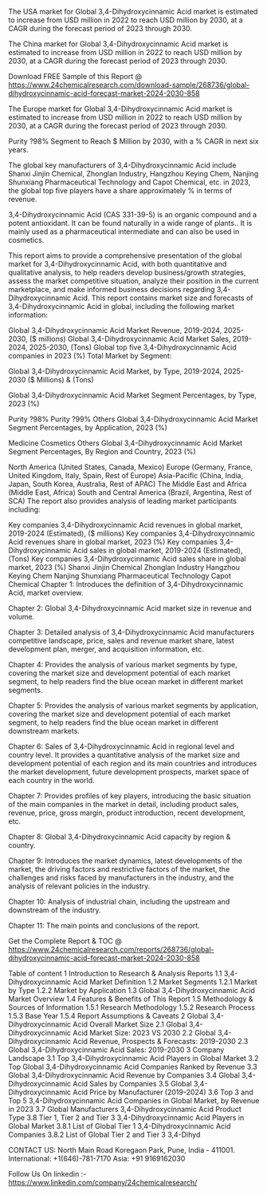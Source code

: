 The USA market for Global 3,4-Dihydroxycinnamic Acid market is estimated to increase from USD million in 2022 to reach USD million by 2030, at a CAGR during the forecast period of 2023 through 2030.

The China market for Global 3,4-Dihydroxycinnamic Acid market is estimated to increase from USD million in 2022 to reach USD million by 2030, at a CAGR during the forecast period of 2023 through 2030.

Download FREE Sample of this Report @ https://www.24chemicalresearch.com/download-sample/268736/global-dihydroxycinnamic-acid-forecast-market-2024-2030-858

The Europe market for Global 3,4-Dihydroxycinnamic Acid market is estimated to increase from USD million in 2022 to reach USD million by 2030, at a CAGR during the forecast period of 2023 through 2030.

Purity ?98% Segment to Reach $ Million by 2030, with a % CAGR in next six years.

The global key manufacturers of 3,4-Dihydroxycinnamic Acid include Shanxi Jinjin Chemical, Zhonglan Industry, Hangzhou Keying Chem, Nanjing Shunxiang Pharmaceutical Technology and Capot Chemical, etc. in 2023, the global top five players have a share approximately % in terms of revenue.

3,4-Dihydroxycinnamic Acid (CAS 331-39-5) is an organic compound and a potent antioxidant. It can be found naturally in a wide range of plants.. It is mainly used as a pharmaceutical intermediate and can also be used in cosmetics.

This report aims to provide a comprehensive presentation of the global market for 3,4-Dihydroxycinnamic Acid, with both quantitative and qualitative analysis, to help readers develop business/growth strategies, assess the market competitive situation, analyze their position in the current marketplace, and make informed business decisions regarding 3,4-Dihydroxycinnamic Acid. This report contains market size and forecasts of 3,4-Dihydroxycinnamic Acid in global, including the following market information:

Global 3,4-Dihydroxycinnamic Acid Market Revenue, 2019-2024, 2025-2030, ($ millions)
Global 3,4-Dihydroxycinnamic Acid Market Sales, 2019-2024, 2025-2030, (Tons)
Global top five 3,4-Dihydroxycinnamic Acid companies in 2023 (%)
Total Market by Segment:

Global 3,4-Dihydroxycinnamic Acid Market, by Type, 2019-2024, 2025-2030 ($ Millions) & (Tons)

Global 3,4-Dihydroxycinnamic Acid Market Segment Percentages, by Type, 2023 (%)

Purity ?98%
Purity ?99%
Others
Global 3,4-Dihydroxycinnamic Acid Market Segment Percentages, by Application, 2023 (%)

Medicine
Cosmetics
Others
Global 3,4-Dihydroxycinnamic Acid Market Segment Percentages, By Region and Country, 2023 (%)

North America (United States, Canada, Mexico)
Europe (Germany, France, United Kingdom, Italy, Spain, Rest of Europe)
Asia-Pacific (China, India, Japan, South Korea, Australia, Rest of APAC)
The Middle East and Africa (Middle East, Africa)
South and Central America (Brazil, Argentina, Rest of SCA)
The report also provides analysis of leading market participants including:

Key companies 3,4-Dihydroxycinnamic Acid revenues in global market, 2019-2024 (Estimated), ($ millions)
Key companies 3,4-Dihydroxycinnamic Acid revenues share in global market, 2023 (%)
Key companies 3,4-Dihydroxycinnamic Acid sales in global market, 2019-2024 (Estimated), (Tons)
Key companies 3,4-Dihydroxycinnamic Acid sales share in global market, 2023 (%)
Shanxi Jinjin Chemical
Zhonglan Industry
Hangzhou Keying Chem
Nanjing Shunxiang Pharmaceutical Technology
Capot Chemical
Chapter 1: Introduces the definition of 3,4-Dihydroxycinnamic Acid, market overview.

Chapter 2: Global 3,4-Dihydroxycinnamic Acid market size in revenue and volume.

Chapter 3: Detailed analysis of 3,4-Dihydroxycinnamic Acid manufacturers competitive landscape, price, sales and revenue market share, latest development plan, merger, and acquisition information, etc.

Chapter 4: Provides the analysis of various market segments by type, covering the market size and development potential of each market segment, to help readers find the blue ocean market in different market segments.

Chapter 5: Provides the analysis of various market segments by application, covering the market size and development potential of each market segment, to help readers find the blue ocean market in different downstream markets.

Chapter 6: Sales of 3,4-Dihydroxycinnamic Acid in regional level and country level. It provides a quantitative analysis of the market size and development potential of each region and its main countries and introduces the market development, future development prospects, market space of each country in the world.

Chapter 7: Provides profiles of key players, introducing the basic situation of the main companies in the market in detail, including product sales, revenue, price, gross margin, product introduction, recent development, etc.

Chapter 8: Global 3,4-Dihydroxycinnamic Acid capacity by region & country.

Chapter 9: Introduces the market dynamics, latest developments of the market, the driving factors and restrictive factors of the market, the challenges and risks faced by manufacturers in the industry, and the analysis of relevant policies in the industry.

Chapter 10: Analysis of industrial chain, including the upstream and downstream of the industry.

Chapter 11: The main points and conclusions of the report.

Get the Complete Report & TOC @ https://www.24chemicalresearch.com/reports/268736/global-dihydroxycinnamic-acid-forecast-market-2024-2030-858

Table of content
1 Introduction to Research & Analysis Reports
1.1 3,4-Dihydroxycinnamic Acid Market Definition
1.2 Market Segments
1.2.1 Market by Type
1.2.2 Market by Application
1.3 Global 3,4-Dihydroxycinnamic Acid Market Overview
1.4 Features & Benefits of This Report
1.5 Methodology & Sources of Information
1.5.1 Research Methodology
1.5.2 Research Process
1.5.3 Base Year
1.5.4 Report Assumptions & Caveats
2 Global 3,4-Dihydroxycinnamic Acid Overall Market Size
2.1 Global 3,4-Dihydroxycinnamic Acid Market Size: 2023 VS 2030
2.2 Global 3,4-Dihydroxycinnamic Acid Revenue, Prospects & Forecasts: 2019-2030
2.3 Global 3,4-Dihydroxycinnamic Acid Sales: 2019-2030
3 Company Landscape
3.1 Top 3,4-Dihydroxycinnamic Acid Players in Global Market
3.2 Top Global 3,4-Dihydroxycinnamic Acid Companies Ranked by Revenue
3.3 Global 3,4-Dihydroxycinnamic Acid Revenue by Companies
3.4 Global 3,4-Dihydroxycinnamic Acid Sales by Companies
3.5 Global 3,4-Dihydroxycinnamic Acid Price by Manufacturer (2019-2024)
3.6 Top 3 and Top 5 3,4-Dihydroxycinnamic Acid Companies in Global Market, by Revenue in 2023
3.7 Global Manufacturers 3,4-Dihydroxycinnamic Acid Product Type
3.8 Tier 1, Tier 2 and Tier 3 3,4-Dihydroxycinnamic Acid Players in Global Market
3.8.1 List of Global Tier 1 3,4-Dihydroxycinnamic Acid Companies
3.8.2 List of Global Tier 2 and Tier 3 3,4-Dihyd

CONTACT US:
North Main Road Koregaon Park, Pune, India - 411001.
International: +1(646)-781-7170
Asia: +91 9169162030

Follow Us On linkedin :- https://www.linkedin.com/company/24chemicalresearch/
